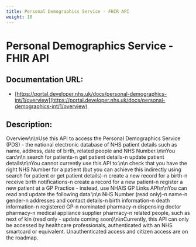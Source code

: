 ```yaml
---
title: Personal Demographics Service - FHIR API
weight: 10
---
```


# Personal Demographics Service - FHIR API

## Documentation URL:
 - [https://portal.developer.nhs.uk/docs/personal-demographics-int/1/overview](https://portal.developer.nhs.uk/docs/personal-demographics-int/1/overview)

## Description:
Overview\n\nUse this API to access the Personal Demographics Service (PDS) - the national electronic database of NHS patient details such as name, address, date of birth, related people and NHS Number.\n\nYou can:\n\n    search for patients-n    get patient details-n    update patient details\n\nYou cannot currently use this API to:\n\n    check that you have the right NHS Number for a patient (but you can achieve this indirectly using search for patient or get patient details)-n    create a new record for a birth-n    receive birth notifications-n    create a record for a new patient-n    register a new patient at a GP Practice - instead, use NHAIS GP Links API\n\nYou can read and update the following data:\n\n    NHS Number (read only)-n    name-n    gender-n    addresses and contact details-n    birth information-n    death information-n    registered GP-n    nominated pharmacy-n    dispensing doctor pharmacy-n    medical appliance supplier pharmacy-n    related people, such as next of kin (read only - update coming soon)\n\nCurrently, this API can only be accessed by healthcare professionals, authenticated with an NHS smartcard or equivalent. Unauthenticated access and citizen access are on the roadmap.


